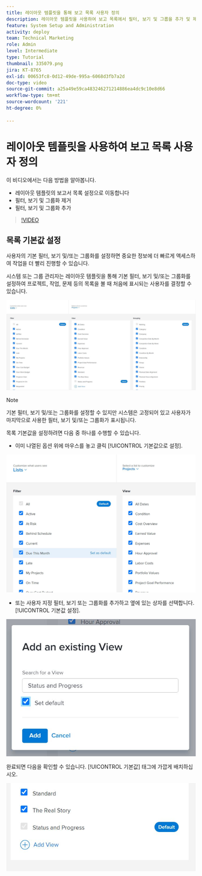 ```yaml
---
title: 레이아웃 템플릿을 통해 보고 목록 사용자 정의
description: 레이아웃 템플릿을 사용하여 보고 목록에서 필터, 보기 및 그룹을 추가 및 제거하는 방법에 대해 알아봅니다.
feature: System Setup and Administration
activity: deploy
team: Technical Marketing
role: Admin
level: Intermediate
type: Tutorial
thumbnail: 335079.png
jira: KT-8765
exl-id: 00653fc8-0d12-49de-995a-6068d3fb7a2d
doc-type: video
source-git-commit: a25a49e59ca483246271214886ea4dc9c10e8d66
workflow-type: tm+mt
source-wordcount: '221'
ht-degree: 0%

---
```


# 레이아웃 템플릿을 사용하여 보고 목록 사용자 정의

이 비디오에서는 다음 방법을 알아봅니다.

* 레이아웃 템플릿의 보고서 목록 설정으로 이동합니다
* 필터, 보기 및 그룹화 제거
* 필터, 보기 및 그룹화 추가

>[!VIDEO](https://video.tv.adobe.com/v/335079/?quality=12&learn=on)

## 목록 기본값 설정

사용자의 기본 필터, 보기 및/또는 그룹화를 설정하면 중요한 정보에 더 빠르게 액세스하여 작업을 더 빨리 진행할 수 있습니다.

시스템 또는 그룹 관리자는 레이아웃 템플릿을 통해 기본 필터, 보기 및/또는 그룹화를 설정하여 프로젝트, 작업, 문제 등의 목록을 볼 때 처음에 표시되는 사용자를 결정할 수 있습니다.

![레이아웃 템플릿 [!UICONTROL 목록] 창](assets/admin-fund-layout-template-default-lists-1-1.JPG)

>[!NOTE]
>
>기본 필터, 보기 및/또는 그룹화를 설정할 수 있지만 시스템은 고정되어 있고 사용자가 마지막으로 사용한 필터, 보기 및/또는 그룹화가 표시됩니다.


목록 기본값을 설정하려면 다음 중 하나를 수행할 수 있습니다.

* 이미 나열된 옵션 위에 마우스를 놓고 클릭 [!UICONTROL 기본값으로 설정].

![레이아웃 템플릿 [!UICONTROL 목록] 창 포함 [!UICONTROL 기본값으로 설정] 표시](assets/admin-fund-layout-template-default-lists-1-2.JPG)

* 또는 사용자 지정 필터, 보기 또는 그룹화를 추가하고 옆에 있는 상자를 선택합니다. [!UICONTROL 기본값 설정].

![[!UICONTROL 기존 보기 추가] 창](assets/admin-fund-layout-template-default-lists-1-3.JPG)

완료되면 다음을 확인할 수 있습니다. [!UICONTROL 기본값] 태그에 가깝게 배치하십시오.

![[!UICONTROL 기본값] 목록 옵션 옆에 태그 지정](assets/admin-fund-layout-template-default-lists-1-4.JPG)
